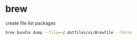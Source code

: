 # brew

create file list packages
```bash
brew bundle dump --file=~/.dotfiles/os/Brewfile --force
```
